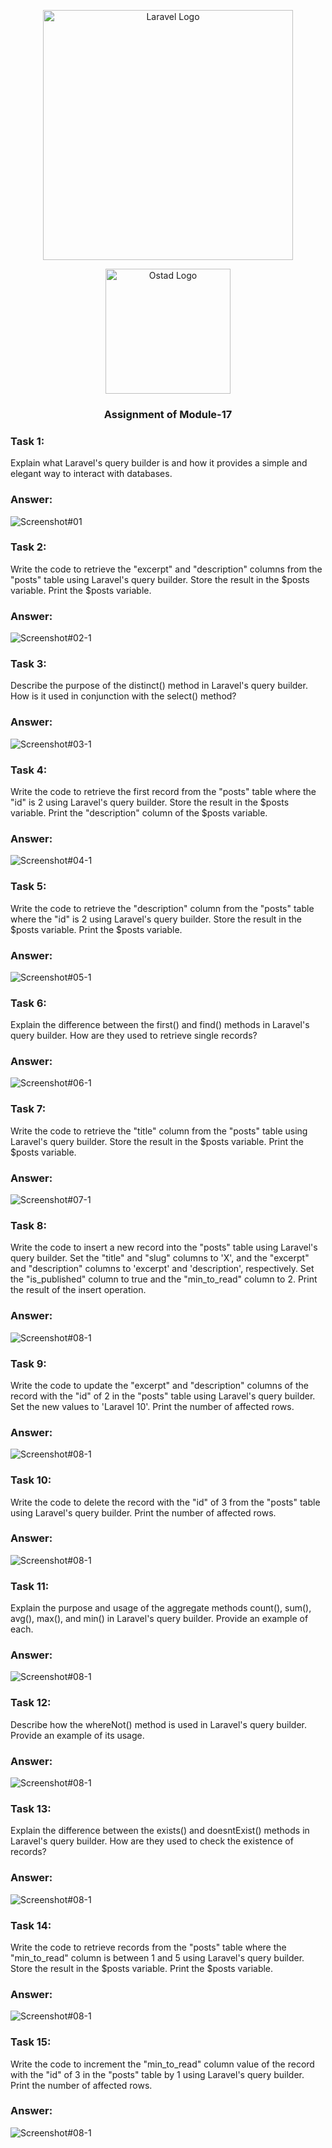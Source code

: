 <p align="center"><a href="https://laravel.com" target="_blank"><img src="https://raw.githubusercontent.com/laravel/art/master/logo-lockup/5%20SVG/2%20CMYK/1%20Full%20Color/laravel-logolockup-cmyk-red.svg" width="400" alt="Laravel Logo"></a></p>
<p align="center"><a href="https://ostad.app/" target="_blank"><img src="https://github.com/alamin-php/ostad-assingment/blob/master/module-14/public/assets/ostad-app-logo-vector.png?raw=true" width="200" alt="Ostad Logo"></a></p>
<h3 align="center">Assignment of Module-17</h3>

### Task 1: 
Explain what Laravel's query builder is and how it provides a simple and elegant way to interact with databases.

### Answer:

![Screenshot#01](https://github.com/alamin-php/ostad-assingment/blob/master/module-16/public/images/a-1-1.png?raw=true)

### Task 2:
Write the code to retrieve the "excerpt" and "description" columns from the "posts" table using Laravel's query builder. Store the result in the $posts variable. Print the $posts variable.

### Answer:
![Screenshot#02-1](https://github.com/alamin-php/ostad-assingment/blob/master/module-16/public/images/a-2-1.png?raw=true)
### Task 3:
Describe the purpose of the distinct() method in Laravel's query builder. How is it used in conjunction with the select() method?
### Answer:
![Screenshot#03-1](https://github.com/alamin-php/ostad-assingment/blob/master/module-16/public/images/a-3-1.png?raw=true)
### Task 4:
Write the code to retrieve the first record from the "posts" table where the "id" is 2 using Laravel's query builder. Store the result in the $posts variable. Print the "description" column of the $posts variable.
### Answer:
![Screenshot#04-1](https://github.com/alamin-php/ostad-assingment/blob/master/module-16/public/images/a-4-1.png?raw=true)

### Task 5:
Write the code to retrieve the "description" column from the "posts" table where the "id" is 2 using Laravel's query builder. Store the result in the $posts variable. Print the $posts variable.

### Answer:
![Screenshot#05-1](https://github.com/alamin-php/ostad-assingment/blob/master/module-16/public/images/5-1-1.png?raw=true)

### Task 6:
Explain the difference between the first() and find() methods in Laravel's query builder. How are they used to retrieve single records?
### Answer:
![Screenshot#06-1](https://github.com/alamin-php/ostad-assingment/blob/master/module-16/public/images/6-1-1.png?raw=true)

### Task 7:
Write the code to retrieve the "title" column from the "posts" table using Laravel's query builder. Store the result in the $posts variable. Print the $posts variable.
### Answer:
![Screenshot#07-1](https://github.com/alamin-php/ostad-assingment/blob/master/module-16/public/images/7-1-1.png?raw=true)

### Task 8:
Write the code to insert a new record into the "posts" table using Laravel's query builder. Set the "title" and "slug" columns to 'X', and the "excerpt" and "description" columns to 'excerpt' and 'description', respectively. Set the "is_published" column to true and the "min_to_read" column to 2. Print the result of the insert operation.
### Answer:
![Screenshot#08-1](https://github.com/alamin-php/ostad-assingment/blob/master/module-16/public/images/8-1-1.png?raw=true)

### Task 9:
Write the code to update the "excerpt" and "description" columns of the record with the "id" of 2 in the "posts" table using Laravel's query builder. Set the new values to 'Laravel 10'. Print the number of affected rows.
### Answer:
![Screenshot#08-1](https://github.com/alamin-php/ostad-assingment/blob/master/module-16/public/images/8-1-1.png?raw=true)
### Task 10:
Write the code to delete the record with the "id" of 3 from the "posts" table using Laravel's query builder. Print the number of affected rows.
### Answer:
![Screenshot#08-1](https://github.com/alamin-php/ostad-assingment/blob/master/module-16/public/images/8-1-1.png?raw=true)
### Task 11:
Explain the purpose and usage of the aggregate methods count(), sum(), avg(), max(), and min() in Laravel's query builder. Provide an example of each.
### Answer:
![Screenshot#08-1](https://github.com/alamin-php/ostad-assingment/blob/master/module-16/public/images/8-1-1.png?raw=true)
### Task 12:
Describe how the whereNot() method is used in Laravel's query builder. Provide an example of its usage.
### Answer:
![Screenshot#08-1](https://github.com/alamin-php/ostad-assingment/blob/master/module-16/public/images/8-1-1.png?raw=true)
### Task 13:
Explain the difference between the exists() and doesntExist() methods in Laravel's query builder. How are they used to check the existence of records?
### Answer:
![Screenshot#08-1](https://github.com/alamin-php/ostad-assingment/blob/master/module-16/public/images/8-1-1.png?raw=true)
### Task 14:
Write the code to retrieve records from the "posts" table where the "min_to_read" column is between 1 and 5 using Laravel's query builder. Store the result in the $posts variable. Print the $posts variable.
### Answer:
![Screenshot#08-1](https://github.com/alamin-php/ostad-assingment/blob/master/module-16/public/images/8-1-1.png?raw=true)
### Task 15:
Write the code to increment the "min_to_read" column value of the record with the "id" of 3 in the "posts" table by 1 using Laravel's query builder. Print the number of affected rows.
### Answer:
![Screenshot#08-1](https://github.com/alamin-php/ostad-assingment/blob/master/module-16/public/images/8-1-1.png?raw=true)
